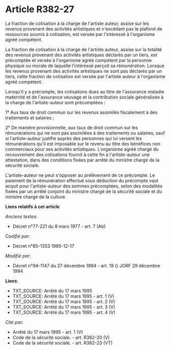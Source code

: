 # Article R382-27

La fraction de cotisation à la charge de l'artiste auteur, assise sur les revenus provenant des activités artistiques et
n'excédant pas le plafond de ressources soumis à cotisation, est versée par l'intéressé à l'organisme agréé compétent. 

La fraction de cotisation à la charge de l'artiste auteur, assise sur la totalité des revenus provenant des activités
artistiques déclarés par un tiers, est précomptée et versée à l'organisme agréé compétent par la personne physique ou morale
de laquelle l'intéressé perçoit sa rémunération. Lorsque les revenus provenant des activités artistiques ne sont pas déclarés
par un tiers, cette fraction de cotisation est versée par l'artiste auteur à l'organisme agréé compétent. 

Lorsqu'il y a précompte, les cotisations dues au titre de l'assurance maladie maternité et de l'assurance veuvage et la
contribution sociale généralisée à la charge de l'artiste-auteur sont précomptées :

1° Aux taux de droit commun sur les revenus assimilés fiscalement à des traitements et salaires ;

2° De manière provisionnelle, aux taux de droit commun sur les rémunérations qui ne sont pas assimilées à des traitements ou
salaires, sauf si l'artiste-auteur justifie auprès des personnes qui lui versent les rémunérations qu'il est imposable sur le
revenu au titre des bénéfices non commerciaux pour ses activités artistiques. L'organisme agréé chargé du recouvrement des
cotisations fournit à cette fin à l'artiste-auteur une attestation, dans des conditions fixées par arrêté du ministre chargé
de la sécurité sociale.

L'artiste-auteur ne peut s'opposer au prélèvement de ce précompte. Le paiement de la rémunération effectué sous déduction du
précompte vaut acquit pour l'artiste-auteur des sommes précomptées, selon des modalités fixées par un arrêté conjoint du
ministre chargé de la sécurité sociale et du ministre chargé de la culture.

**Liens relatifs à cet article**

_Anciens textes_:

  - Décret n°77-221 du 8 mars 1977 - art. 7 (Ab)

_Codifié par_:

  - Décret n°85-1353 1985-12-17

_Modifié par_:

  - Décret n°94-1147 du 27 décembre 1994 - art. 19 () JORF 29 décembre 1994

**Liens**:

  - TXT_SOURCE: Arrêté du 17 mars 1995
  - TXT_SOURCE: Arrêté du 17 mars 1995 - art. 1 (V)
  - TXT_SOURCE: Arrêté du 17 mars 1995 - art. 2 (V)
  - TXT_SOURCE: Arrêté du 17 mars 1995 - art. 3 (V)
  - TXT_SOURCE: Arrêté du 17 mars 1995 - art. 4 (V)

_Cité par_:

  - Arrêté du 17 mars 1995 - art. 1 (V)
  - Code de la sécurité sociale. - art. R382-20 (V)
  - Code de la sécurité sociale. - art. R382-23 (VT)
